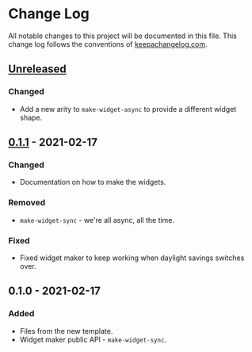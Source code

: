 # Change Log
All notable changes to this project will be documented in this file. This change log follows the conventions of [keepachangelog.com](http://keepachangelog.com/).

## [Unreleased]
### Changed
- Add a new arity to `make-widget-async` to provide a different widget shape.

## [0.1.1] - 2021-02-17
### Changed
- Documentation on how to make the widgets.

### Removed
- `make-widget-sync` - we're all async, all the time.

### Fixed
- Fixed widget maker to keep working when daylight savings switches over.

## 0.1.0 - 2021-02-17
### Added
- Files from the new template.
- Widget maker public API - `make-widget-sync`.

[Unreleased]: https://github.com/your-name/day_8/compare/0.1.1...HEAD
[0.1.1]: https://github.com/your-name/day_8/compare/0.1.0...0.1.1
